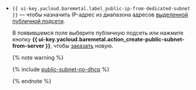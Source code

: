 * `{{ ui-key.yacloud.baremetal.label_public-ip-from-dedicated-subnet }}` — чтобы назначить IP-адрес из диапазона адресов [выделенной публичной подсети](../../../baremetal/concepts/network.md#public-subnet).

    В появившемся поле выберите публичную подсеть или нажмите кнопку **{{ ui-key.yacloud.baremetal.action_create-public-subnet-from-server }}**, чтобы [заказать](../../../baremetal/operations/reserve-public-subnet.md) новую.

    {% note warning %}

    {% include [public-subnet-no-dhcp](../../../_includes/baremetal/public-subnet-no-dhcp.md) %}

    {% endnote %}
